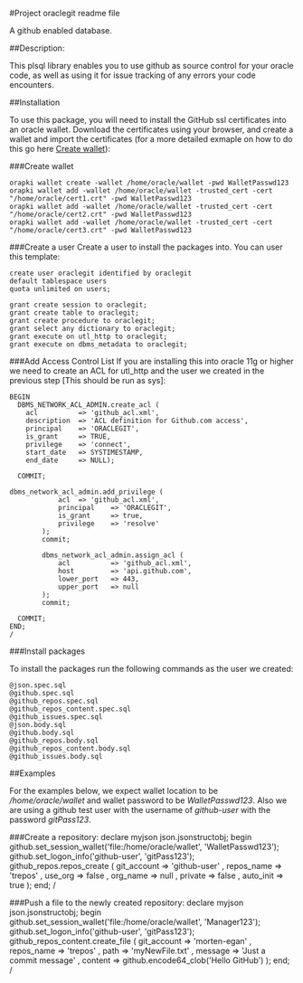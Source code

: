 #Project oraclegit readme file

A github enabled database.

##Description:

This plsql library enables you to use github as source control for your oracle code, as well as using it for issue tracking of any errors your code encounters.

##Installation

To use this package, you will need to install the GitHub ssl certificates into an oracle wallet. Download the certificates using your browser, and create a wallet and import the certificates (for a more detailed exmaple on how to do this go here [Create wallet](http://www.oracle-base.com/articles/misc/utl_http-and-ssl.php)):

###Create wallet

	orapki wallet create -wallet /home/oracle/wallet -pwd WalletPasswd123
	orapki wallet add -wallet /home/oracle/wallet -trusted_cert -cert "/home/oracle/cert1.crt" -pwd WalletPasswd123
	orapki wallet add -wallet /home/oracle/wallet -trusted_cert -cert "/home/oracle/cert2.crt" -pwd WalletPasswd123
	orapki wallet add -wallet /home/oracle/wallet -trusted_cert -cert "/home/oracle/cert3.crt" -pwd WalletPasswd123

###Create a user
Create a user to install the packages into. You can user this template:

	create user oraclegit identified by oraclegit
	default tablespace users
	quota unlimited on users;

	grant create session to oraclegit;
	grant create table to oraclegit;
	grant create procedure to oraclegit;
	grant select any dictionary to oraclegit;
	grant execute on utl_http to oraclegit;
	grant execute on dbms_metadata to oraclegit;

###Add Access Control List
If you are installing this into oracle 11g or higher we need to create an ACL for utl_http and the user we created in the previous step [This should be run as sys]:

	BEGIN
	  DBMS_NETWORK_ACL_ADMIN.create_acl (
	    acl          => 'github_acl.xml', 
	    description  => 'ACL definition for Github.com access',
	    principal    => 'ORACLEGIT',
	    is_grant     => TRUE, 
	    privilege    => 'connect',
	    start_date   => SYSTIMESTAMP,
	    end_date     => NULL);

	  COMMIT;

	dbms_network_acl_admin.add_privilege (
				acl	 => 'github_acl.xml',
				principal	 => 'ORACLEGIT',
				is_grant	 => true,
				privilege	 => 'resolve'
			);
			commit;

			dbms_network_acl_admin.assign_acl (
				acl          => 'github_acl.xml',
				host         => 'api.github.com',
				lower_port	 => 443,
				upper_port	 => null
			);
			commit;

	  COMMIT;
	END;
	/

###Install packages

To install the packages run the following commands as the user we created:

	@json.spec.sql
	@github.spec.sql
	@github_repos.spec.sql
	@github_repos_content.spec.sql
	@github_issues.spec.sql
	@json.body.sql
	@github.body.sql
	@github_repos.body.sql
	@github_repos_content.body.sql
	@github_issues.body.sql

##Examples

For the examples below, we expect wallet location to be */home/oracle/wallet* and wallet password to be *WalletPasswd123*. Also we are using a github test user with the username of *github-user* with the password *gitPass123*.

###Create a repository:
	declare
	  myjson json.jsonstructobj;
	begin
		github.set_session_wallet('file:/home/oracle/wallet', 'WalletPasswd123');
		github.set_logon_info('github-user', 'gitPass123');
		github_repos.repos_create (
			git_account => 'github-user'
			, repos_name => 'trepos'
			, use_org => false
			, org_name => null
			, private => false
			, auto_init => true
		);
	end;
	/

###Push a file to the newly created repository:
	declare
	  myjson json.jsonstructobj;
	begin
	  github.set_session_wallet('file:/home/oracle/wallet', 'Manager123');
	  github.set_logon_info('github-user', 'gitPass123');
	  github_repos_content.create_file (
	    git_account => 'morten-egan'
	    , repos_name => 'trepos'
	    , path => 'myNewFile.txt'
	    , message => 'Just a commit message'
	    , content => github.encode64_clob('Hello GitHub')
	  );
	end;
	/